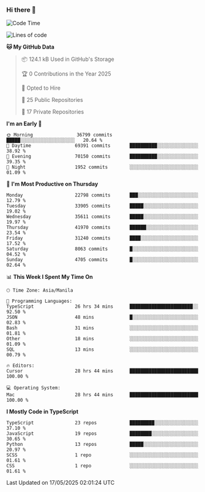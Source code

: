 ### Hi there 👋

<!--START_SECTION:waka-->
![Code Time](http://img.shields.io/badge/Code%20Time-1%2C754%20hrs%2031%20mins-blue)

![Lines of code](https://img.shields.io/badge/From%20Hello%20World%20I%27ve%20Written-66.7%20million%20lines%20of%20code-blue)

**🐱 My GitHub Data** 

> 📦 124.1 kB Used in GitHub's Storage 
 > 
> 🏆 0 Contributions in the Year 2025
 > 
> 💼 Opted to Hire
 > 
> 📜 25 Public Repositories 
 > 
> 🔑 17 Private Repositories 
 > 
**I'm an Early 🐤** 

```text
🌞 Morning                36799 commits       █████░░░░░░░░░░░░░░░░░░░░   20.64 % 
🌆 Daytime                69391 commits       ██████████░░░░░░░░░░░░░░░   38.92 % 
🌃 Evening                70150 commits       ██████████░░░░░░░░░░░░░░░   39.35 % 
🌙 Night                  1952 commits        ░░░░░░░░░░░░░░░░░░░░░░░░░   01.09 % 
```
📅 **I'm Most Productive on Thursday** 

```text
Monday                   22798 commits       ███░░░░░░░░░░░░░░░░░░░░░░   12.79 % 
Tuesday                  33905 commits       █████░░░░░░░░░░░░░░░░░░░░   19.02 % 
Wednesday                35611 commits       █████░░░░░░░░░░░░░░░░░░░░   19.97 % 
Thursday                 41970 commits       ██████░░░░░░░░░░░░░░░░░░░   23.54 % 
Friday                   31240 commits       ████░░░░░░░░░░░░░░░░░░░░░   17.52 % 
Saturday                 8063 commits        █░░░░░░░░░░░░░░░░░░░░░░░░   04.52 % 
Sunday                   4705 commits        █░░░░░░░░░░░░░░░░░░░░░░░░   02.64 % 
```


📊 **This Week I Spent My Time On** 

```text
🕑︎ Time Zone: Asia/Manila

💬 Programming Languages: 
TypeScript               26 hrs 34 mins      ███████████████████████░░   92.50 % 
JSON                     48 mins             █░░░░░░░░░░░░░░░░░░░░░░░░   02.83 % 
Bash                     31 mins             ░░░░░░░░░░░░░░░░░░░░░░░░░   01.81 % 
Other                    18 mins             ░░░░░░░░░░░░░░░░░░░░░░░░░   01.09 % 
SQL                      13 mins             ░░░░░░░░░░░░░░░░░░░░░░░░░   00.79 % 

🔥 Editors: 
Cursor                   28 hrs 44 mins      █████████████████████████   100.00 % 

💻 Operating System: 
Mac                      28 hrs 44 mins      █████████████████████████   100.00 % 
```

**I Mostly Code in TypeScript** 

```text
TypeScript               23 repos            █████████░░░░░░░░░░░░░░░░   37.10 % 
JavaScript               19 repos            ████████░░░░░░░░░░░░░░░░░   30.65 % 
Python                   13 repos            █████░░░░░░░░░░░░░░░░░░░░   20.97 % 
SCSS                     1 repo              ░░░░░░░░░░░░░░░░░░░░░░░░░   01.61 % 
CSS                      1 repo              ░░░░░░░░░░░░░░░░░░░░░░░░░   01.61 % 
```




 Last Updated on 17/05/2025 02:01:24 UTC
<!--END_SECTION:waka-->
